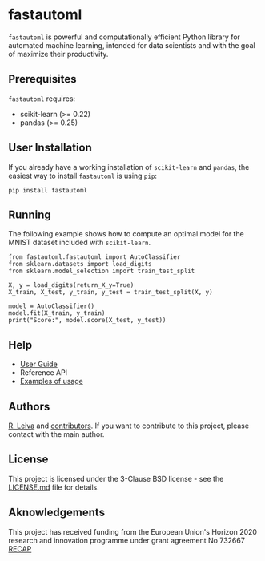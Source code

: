 # fastautoml 

``fastautoml`` is powerful and computationally efficient Python library for automated machine learning, intended for data scientists and with the goal of maximize their productivity.

## Prerequisites

``fastautoml`` requires:

 * scikit-learn (>= 0.22)
 * pandas       (>= 0.25)

## User Installation

If you already have a working installation of ``scikit-learn`` and ``pandas``, the easiest way to install ``fastautoml`` is using ``pip``:

```
pip install fastautoml
```

## Running

The following example shows how to compute an optimal model for the MNIST dataset included with ``scikit-learn``.

```
from fastautoml.fastautoml import AutoClassifier
from sklearn.datasets import load_digits
from sklearn.model_selection import train_test_split

X, y = load_digits(return_X_y=True)
X_train, X_test, y_train, y_test = train_test_split(X, y)

model = AutoClassifier()
model.fit(X_train, y_train)
print("Score:", model.score(X_test, y_test))
```

## Help

 * [User Guide](https://github.com/rleiva/fastautoml/wiki/User-Guide)
 * Reference API
 * [Examples of usage](examples)

## Authors

[R. Leiva](https://github.com/rleiva) and [contributors](Contributors.md). If you want to contribute to this project, please contact with the main author.

## License

This project is licensed under the 3-Clause BSD license - see the [LICENSE.md](LICENSE.md) file for details.

## Aknowledgements

This project has received funding from the European Union's Horizon 2020 research and innovation programme under grant agreement No 732667 [RECAP](https://recap-project.eu/)

